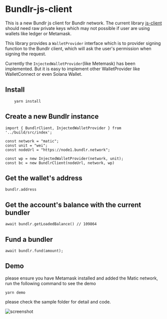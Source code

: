 # Bundlr-js-client

This is a new Bundlr js client for Bundlr network. The current library [js-client](https://github.com/Bundlr-Network/js-client) should need raw private keys which may not possible if user are using wallets like ledger or Metamask.

This library provides a `WalletProvider` interface which is to provider signing function to the Bundlr client, which will ask the user's permission when signing the request.

Currently the `InjectedWalletProvider`(like Metemask) has been implemented. But it is easy to implement other WalletProvider like WalletConnect or even Solana Wallet.

## Install
```
    yarn install
```

## Create a new Bundlr instance

```
import { BundlrClient, InjectedWalletProvider } from '../build/src/index';

const network = "matic";
const unit = "wei";
const nodeUrl = "https://node1.bundlr.network";

const wp = new InjectedWalletProvider(network, unit);
const bc = new BundlrClient(nodeUrl, network, wp)

```

## Get the wallet's address

```
bundlr.address
```

## Get the account's balance with the current bundler

```
await bundlr.getLoadedBalance() // 109864
```

## Fund a bundler

```
await bundlr.fund(amount);

```


## Demo
please ensure you have Metamask installed and added the Matic network, run the following command to see the demo

```
yarn demo
```

please check the sample folder for detail and code.

![screenshot](./demo_latest.png)
